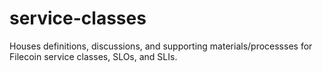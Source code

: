 # service-classes
Houses definitions, discussions, and supporting materials/processses for Filecoin service classes, SLOs, and SLIs.
